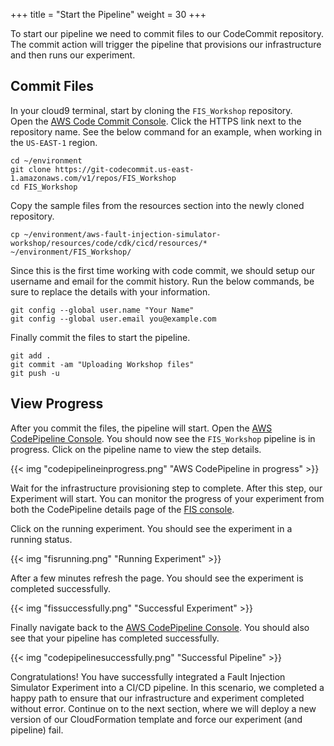 +++
title = "Start the Pipeline"
weight = 30
+++

To start our pipeline we need to commit files to our CodeCommit repository.  
The commit action will trigger the pipeline that provisions our infrastructure and then runs our experiment. 

## Commit Files

In your cloud9 terminal, start by cloning the ```FIS_Workshop``` repository.  
Open the [AWS Code Commit Console](https://console.aws.amazon.com/codesuite/codecommit/home?#Home). 
Click the HTTPS link next to the repository name. 
See the below command for an example, when working in the ```US-EAST-1``` region.

```
cd ~/environment
git clone https://git-codecommit.us-east-1.amazonaws.com/v1/repos/FIS_Workshop
cd FIS_Workshop
```

Copy the sample files from the resources section into the newly cloned repository.

```
cp ~/environment/aws-fault-injection-simulator-workshop/resources/code/cdk/cicd/resources/* ~/environment/FIS_Workshop/
```
 
Since this is the first time working with code commit, we should setup our username and email for the commit history.
Run the below commands, be sure to replace the details with your information.

```
git config --global user.name "Your Name"
git config --global user.email you@example.com
```

Finally commit the files to start the pipeline.

```
git add .
git commit -am "Uploading Workshop files"
git push -u
```

## View Progress

After you commit the files, the pipeline will start. 
Open the [AWS CodePipeline Console](https://console.aws.amazon.com/codesuite/codepipeline/home?#Home).
You should now see the `FIS_Workshop` pipeline is in progress.
Click on the pipeline name to view the step details.

{{< img "codepipelineinprogress.png" "AWS CodePipeline in progress" >}}

Wait for the infrastructure provisioning step to complete. 
After this step, our Experiment will start.
You can monitor the progress of your experiment from both the CodePipeline details page of the [FIS console](https://console.aws.amazon.com/fis/home?#Experiments). 

Click on the running experiment.
You should see the experiment in a running status. 

{{< img "fisrunning.png" "Running Experiment" >}}

After a few minutes refresh the page. 
You should see the experiment is completed successfully.

{{< img "fissuccessfully.png" "Successful Experiment" >}}

Finally navigate back to the [AWS CodePipeline Console](https://console.aws.amazon.com/codesuite/codepipeline/home?#Home).
You should also see that your pipeline has completed successfully.

{{< img "codepipelinesuccessfully.png" "Successful Pipeline" >}}

Congratulations! You have successfully integrated a Fault Injection Simulator Experiment into a CI/CD pipeline.
In this scenario, we completed a happy path to ensure that our infrastructure and experiment completed without error. 
Continue on to the next section, where we will deploy a new version of our CloudFormation template and force our experiment (and pipeline) fail. 
